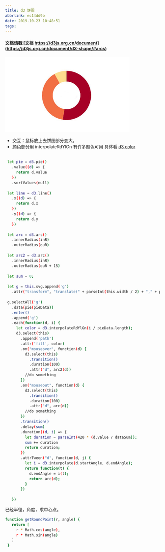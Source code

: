 ```yaml
---
title: d3 饼图
abbrlink: ec14dd9b
date: 2019-10-23 10:48:51
tags:
---
```


#### 文档请戳 [文档 https://d3js.org.cn/document](https://d3js.org.cn/document/d3-shape/#arcs)

![环形饼图](../../images/pie_20191023.jpg)

+ 交互：鼠标放上去饼图部分变大。
+ 颜色部分用 interpolateRdYlGn
有许多颜色可用 具体看 [d3 color](https://d3js.org.cn/document/d3-scale-chromatic/#api-reference)

```bash

 let pie = d3.pie()
   .value((d) => {
     return d.value
   })
   .sortValues(null)

 let line = d3.line()
   .x((d) => {
     return d.x
   })
   .y((d) => {
     return d.y
   })

 let arc = d3.arc()
   .innerRadius(inR)
   .outerRadius(ouR)

 let arc2 = d3.arc()
   .innerRadius(inR)
   .outerRadius(ouR + 15)

 let sum = 0;

 let g = this.svg.append('g')
   .attr("transform", "translate(" + parseInt(this.width / 2) + "," + parseInt(this.height / 2) + ")")

 g.selectAll('g')
   .data(pie(pieData))
   .enter()
   .append('g')
   .each(function(d, i) {
     let color = d3.interpolateRdYlGn(i / pieData.length);
     d3.select(this)
       .append('path')
       .attr('fill', color)
       .on("mouseover", function(d) {
         d3.select(this)
           .transition()
           .duration(100)
           .attr("d", arc2(d))
         //do something
       })
       .on("mouseout", function(d) {
         d3.select(this)
           .transition()
           .duration(100)
           .attr("d", arc(d))
         //do something
       })
       .transition()
       .delay(sum)
       .duration((d, i) => {
         let duration = parseInt(420 * (d.value / dataSum));
         sum += duration
         return duration;
       })
       .attrTween("d", function(d, j) {
         let i = d3.interpolate(d.startAngle, d.endAngle);
         return function(t) {
           d.endAngle = i(t);
           return arc(d);
         }
       })

   })
```

已经半径，角度，求中心点。
```bash
function getRoundPoint(r, angle) {
   return [
     r * Math.cos(angle),
     r * Math.sin(angle)
   ]
 }
```
